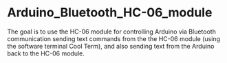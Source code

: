 # Arduino_Bluetooth_HC-06_module

The goal is to use the HC-06 module for controlling Arduino via Bluetooth communication
sending text commands from the the HC-06 module (using the software terminal Cool Term), and also sending text from the Arduino back to the 
HC-06 module.

